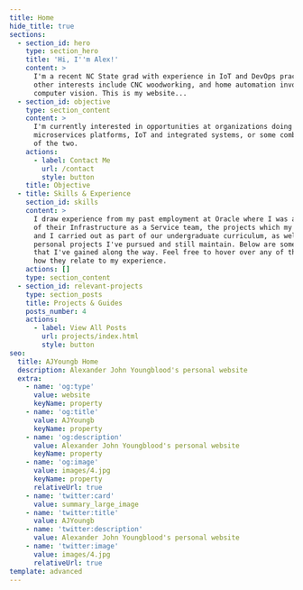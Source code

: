 ```yaml
---
title: Home
hide_title: true
sections:
  - section_id: hero
    type: section_hero
    title: 'Hi, I''m Alex!'
    content: >
      I'm a recent NC State grad with experience in IoT and DevOps practices. My
      other interests include CNC woodworking, and home automation involving
      computer vision. This is my website...
  - section_id: objective
    type: section_content
    content: >
      I'm currently interested in opportunities at organizations doing work with
      microservices platforms, IoT and integrated systems, or some combination
      of the two.
    actions:
      - label: Contact Me
        url: /contact
        style: button
    title: Objective
  - title: Skills & Experience
    section_id: skills
    content: >
      I draw experience from my past employment at Oracle where I was a member
      of their Infrastructure as a Service team, the projects which my teammates
      and I carried out as part of our undergraduate curriculum, as well as the
      personal projects I've pursued and still maintain. Below are some skills
      that I've gained along the way. Feel free to hover over any of them to see
      how they relate to my experience.
    actions: []
    type: section_content
  - section_id: relevant-projects
    type: section_posts
    title: Projects & Guides
    posts_number: 4
    actions:
      - label: View All Posts
        url: projects/index.html
        style: button
seo:
  title: AJYoungb Home
  description: Alexander John Youngblood's personal website
  extra:
    - name: 'og:type'
      value: website
      keyName: property
    - name: 'og:title'
      value: AJYoungb
      keyName: property
    - name: 'og:description'
      value: Alexander John Youngblood's personal website
      keyName: property
    - name: 'og:image'
      value: images/4.jpg
      keyName: property
      relativeUrl: true
    - name: 'twitter:card'
      value: summary_large_image
    - name: 'twitter:title'
      value: AJYoungb
    - name: 'twitter:description'
      value: Alexander John Youngblood's personal website
    - name: 'twitter:image'
      value: images/4.jpg
      relativeUrl: true
template: advanced
---
```

